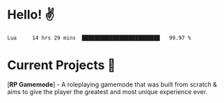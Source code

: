 # Hello! ✌️

<!--START_SECTION:waka-->
```text
Lua     14 hrs 29 mins  █████████████████████████   99.97 % 
```
<!--END_SECTION:waka-->

# Current Projects 🎨
[**RP Gamemode**] - A roleplaying gamemode that was built from scratch & aims to give the player the greatest and most unique experience ever.

